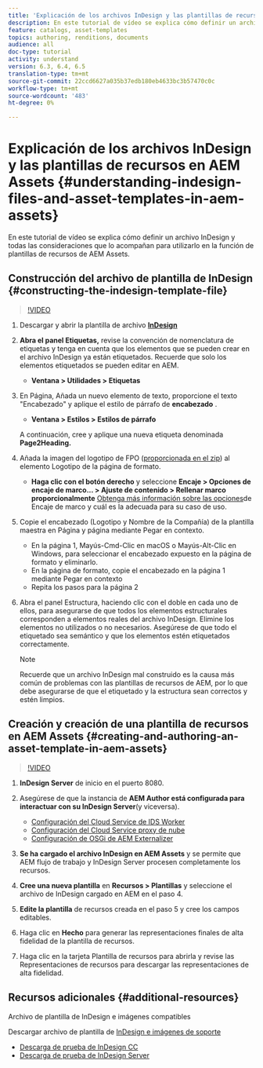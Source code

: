 ```yaml
---
title: 'Explicación de los archivos InDesign y las plantillas de recursos en AEM Assets '
description: En este tutorial de vídeo se explica cómo definir un archivo InDesign y todas las consideraciones que lo acompañan para utilizarlo en la función de plantillas de recursos de AEM Assets.
feature: catalogs, asset-templates
topics: authoring, renditions, documents
audience: all
doc-type: tutorial
activity: understand
version: 6.3, 6.4, 6.5
translation-type: tm+mt
source-git-commit: 22ccd6627a035b37edb180eb4633bc3b57470c0c
workflow-type: tm+mt
source-wordcount: '483'
ht-degree: 0%

---
```



# Explicación de los archivos InDesign y las plantillas de recursos en AEM Assets {#understanding-indesign-files-and-asset-templates-in-aem-assets}

En este tutorial de vídeo se explica cómo definir un archivo InDesign y todas las consideraciones que lo acompañan para utilizarlo en la función de plantillas de recursos de AEM Assets.

## Construcción del archivo de plantilla de InDesign {#constructing-the-indesign-template-file}

>[!VIDEO](https://video.tv.adobe.com/v/19293/?quality=9&learn=on)

1. Descargar y abrir la plantilla de archivo [**InDesign**](assets/asset-templates-tutorial-video--supporting-files.zip)
2. **Abra el panel Etiquetas,** revise la convención de nomenclatura de etiquetas y tenga en cuenta que los elementos que se pueden crear en el archivo InDesign ya están etiquetados. Recuerde que solo los elementos etiquetados se pueden editar en AEM.

   * **Ventana > Utilidades > Etiquetas**

3. En Página, Añada un nuevo elemento de texto, proporcione el texto &quot;Encabezado&quot; y aplique el estilo de párrafo de **encabezado** .

   * **Ventana > Estilos > Estilos de párrafo**

   A continuación, cree y aplique una nueva etiqueta denominada **Page2Heading.**

4. Añada la imagen del logotipo de FPO ([proporcionada en el zip](assets/asset-templates-tutorial-video--supporting-files.zip)) al elemento Logotipo de la página de formato.

   * **Haga clic con el botón derecho** y seleccione **Encaje > Opciones de encaje de marco... > Ajuste de contenido > Rellenar marco proporcionalmente**
   [Obtenga más información sobre las opciones](https://helpx.adobe.com/indesign/using/frames-objects.html#fitting_objects_to_frames)de Encaje de marco y cuál es la adecuada para su caso de uso.

5. Copie el encabezado (Logotipo y Nombre de la Compañía) de la plantilla maestra en Página y página mediante Pegar en contexto.

   * En la página 1, Mayús-Cmd-Clic en macOS o Mayús-Alt-Clic en Windows, para seleccionar el encabezado expuesto en la página de formato y eliminarlo.
   * En la página de formato, copie el encabezado en la página 1 mediante Pegar en contexto
   * Repita los pasos para la página 2

6. Abra el panel Estructura, haciendo clic con el doble en cada uno de ellos, para asegurarse de que todos los elementos estructurales corresponden a elementos reales del archivo InDesign. Elimine los elementos no utilizados o no necesarios. Asegúrese de que todo el etiquetado sea semántico y que los elementos estén etiquetados correctamente.

   >[!NOTE]
   >
   >Recuerde que un archivo InDesign mal construido es la causa más común de problemas con las plantillas de recursos de AEM, por lo que debe asegurarse de que el etiquetado y la estructura sean correctos y estén limpios.

## Creación y creación de una plantilla de recursos en AEM Assets {#creating-and-authoring-an-asset-template-in-aem-assets}

>[!VIDEO](https://video.tv.adobe.com/v/19294/?quality=9&learn=on)

1. **InDesign Server** de inicio en el puerto 8080.
2. Asegúrese de que la instancia de **AEM Author está configurada para interactuar con su InDesign Server**(y viceversa).

   * [Configuración del Cloud Service de IDS Worker](http://localhost:4502/etc/cloudservices/proxy/ids.html)
   * [Configuración del Cloud Service proxy de nube](http://localhost:4502/etc/cloudservices/proxy.html)
   * [Configuración de OSGi de AEM Externalizer](http://localhost:4502/system/console/configMgr)

3. **Se ha cargado el archivo InDesign en AEM Assets** y se permite que AEM flujo de trabajo y InDesign Server procesen completamente los recursos.
4. **Cree una nueva plantilla** en **Recursos > Plantillas** y seleccione el archivo de InDesign cargado en AEM en el paso 4.
5. **Edite la plantilla** de recursos creada en el paso 5 y cree los campos editables.
6. Haga clic en **Hecho** para generar las representaciones finales de alta fidelidad de la plantilla de recursos.
7. Haga clic en la tarjeta Plantilla de recursos para abrirla y revise las Representaciones de recursos para descargar las representaciones de alta fidelidad.

## Recursos adicionales {#additional-resources}

Archivo de plantilla de InDesign e imágenes compatibles

Descargar archivo de plantilla de [InDesign e imágenes de soporte](assets/asset-templates-tutorial-video--supporting-files-1.zip)

* [Descarga de prueba de InDesign CC](https://creative.adobe.com/products/download/indesign)
* [Descarga de prueba de InDesign Server](https://www.adobe.com/devnet/indesign/indesign-server-trial-downloads.html)
